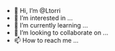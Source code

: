 - 👋 Hi, I’m @Ltorri
- 👀 I’m interested in ...
- 🌱 I’m currently learning ...
- 💞️ I’m looking to collaborate on ...
- 📫 How to reach me ...

<!---
Ltorri/Ltorri is a ✨ special ✨ repository because its `README.md` (this file) appears on your GitHub profile.
You can click the Preview link to take a look at your changes.
--->
